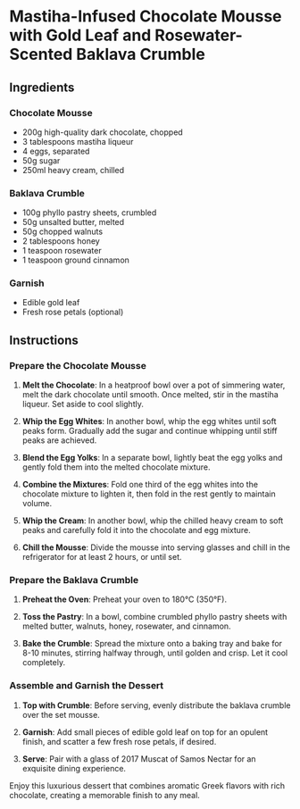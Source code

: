 # Mastiha-Infused Chocolate Mousse with Gold Leaf and Rosewater-Scented Baklava Crumble

## Ingredients

### Chocolate Mousse
- 200g high-quality dark chocolate, chopped
- 3 tablespoons mastiha liqueur
- 4 eggs, separated
- 50g sugar
- 250ml heavy cream, chilled

### Baklava Crumble
- 100g phyllo pastry sheets, crumbled
- 50g unsalted butter, melted
- 50g chopped walnuts
- 2 tablespoons honey
- 1 teaspoon rosewater
- 1 teaspoon ground cinnamon

### Garnish
- Edible gold leaf
- Fresh rose petals (optional)

## Instructions

### Prepare the Chocolate Mousse
1. **Melt the Chocolate**: In a heatproof bowl over a pot of simmering water, melt the dark chocolate until smooth. Once melted, stir in the mastiha liqueur. Set aside to cool slightly.

2. **Whip the Egg Whites**: In another bowl, whip the egg whites until soft peaks form. Gradually add the sugar and continue whipping until stiff peaks are achieved.

3. **Blend the Egg Yolks**: In a separate bowl, lightly beat the egg yolks and gently fold them into the melted chocolate mixture.

4. **Combine the Mixtures**: Fold one third of the egg whites into the chocolate mixture to lighten it, then fold in the rest gently to maintain volume.

5. **Whip the Cream**: In another bowl, whip the chilled heavy cream to soft peaks and carefully fold it into the chocolate and egg mixture.

6. **Chill the Mousse**: Divide the mousse into serving glasses and chill in the refrigerator for at least 2 hours, or until set.

### Prepare the Baklava Crumble
1. **Preheat the Oven**: Preheat your oven to 180°C (350°F).

2. **Toss the Pastry**: In a bowl, combine crumbled phyllo pastry sheets with melted butter, walnuts, honey, rosewater, and cinnamon.

3. **Bake the Crumble**: Spread the mixture onto a baking tray and bake for 8-10 minutes, stirring halfway through, until golden and crisp. Let it cool completely.

### Assemble and Garnish the Dessert
1. **Top with Crumble**: Before serving, evenly distribute the baklava crumble over the set mousse.

2. **Garnish**: Add small pieces of edible gold leaf on top for an opulent finish, and scatter a few fresh rose petals, if desired.

3. **Serve**: Pair with a glass of 2017 Muscat of Samos Nectar for an exquisite dining experience.

Enjoy this luxurious dessert that combines aromatic Greek flavors with rich chocolate, creating a memorable finish to any meal.